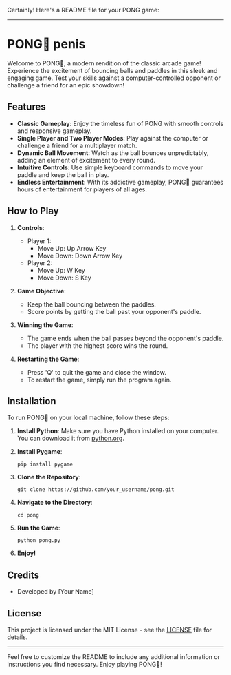 Certainly! Here's a README file for your PONG game:

---

# PONG🏓 penis

Welcome to PONG🏓, a modern rendition of the classic arcade game! Experience the excitement of bouncing balls and paddles in this sleek and engaging game. Test your skills against a computer-controlled opponent or challenge a friend for an epic showdown!

## Features

- **Classic Gameplay**: Enjoy the timeless fun of PONG with smooth controls and responsive gameplay.
- **Single Player and Two Player Modes**: Play against the computer or challenge a friend for a multiplayer match.
- **Dynamic Ball Movement**: Watch as the ball bounces unpredictably, adding an element of excitement to every round.
- **Intuitive Controls**: Use simple keyboard commands to move your paddle and keep the ball in play.
- **Endless Entertainment**: With its addictive gameplay, PONG🏓 guarantees hours of entertainment for players of all ages.

## How to Play

1. **Controls**:
   - Player 1:
     - Move Up: Up Arrow Key
     - Move Down: Down Arrow Key
   - Player 2:
     - Move Up: W Key
     - Move Down: S Key

2. **Game Objective**:
   - Keep the ball bouncing between the paddles.
   - Score points by getting the ball past your opponent's paddle.

3. **Winning the Game**:
   - The game ends when the ball passes beyond the opponent's paddle.
   - The player with the highest score wins the round.

4. **Restarting the Game**:
   - Press 'Q' to quit the game and close the window.
   - To restart the game, simply run the program again.

## Installation

To run PONG🏓 on your local machine, follow these steps:

1. **Install Python**: Make sure you have Python installed on your computer. You can download it from [python.org](https://www.python.org/).

2. **Install Pygame**:
   ```
   pip install pygame
   ```

3. **Clone the Repository**:
   ```
   git clone https://github.com/your_username/pong.git
   ```

4. **Navigate to the Directory**:
   ```
   cd pong
   ```

5. **Run the Game**:
   ```
   python pong.py
   ```

6. **Enjoy!**

## Credits

- Developed by [Your Name]

## License

This project is licensed under the MIT License - see the [LICENSE](LICENSE) file for details.

---

Feel free to customize the README to include any additional information or instructions you find necessary. Enjoy playing PONG🏓!
